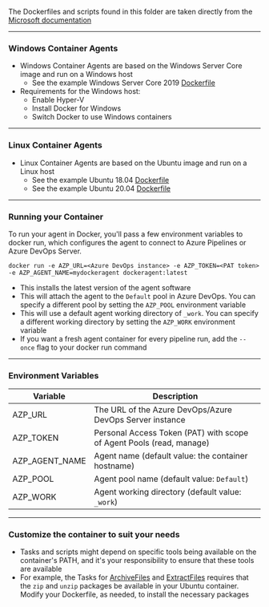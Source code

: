 The Dockerfiles and scripts found in this folder are taken directly from the [Microsoft documentation](https://learn.microsoft.com/en-us/azure/devops/pipelines/agents/docker?view=azure-devops)

---

### Windows Container Agents
- Windows Container Agents are based on the Windows Server Core image and run on a Windows host
  - See the example Windows Server Core 2019 [Dockerfile](/self-hosted-agents-docker/windows/Dockerfile)
- Requirements for the Windows host:
  - Enable Hyper-V
  - Install Docker for Windows
  - Switch Docker to use Windows containers

---

### Linux Container Agents
- Linux Container Agents are based on the Ubuntu image and run on a Linux host
  - See the example Ubuntu 18.04 [Dockerfile](/self-hosted-agents-docker/ubuntu/Dockerfile-1804)
  - See the example Ubuntu 20.04 [Dockerfile](/self-hosted-agents-docker/ubuntu/Dockerfile-2004)

---

### Running your Container
To run your agent in Docker, you'll pass a few environment variables to docker run, which configures the agent to connect to Azure Pipelines or Azure DevOps Server.
```
docker run -e AZP_URL=<Azure DevOps instance> -e AZP_TOKEN=<PAT token> -e AZP_AGENT_NAME=mydockeragent dockeragent:latest
```
  - This installs the latest version of the agent software
  - This will attach the agent to the `Default` pool in Azure DevOps. You can specify a different pool by setting the `AZP_POOL` environment variable
  - This will use a default agent working directory of `_work`. You can specify a different working directory by setting the `AZP_WORK` environment variable
  - If you want a fresh agent container for every pipeline run, add the `--once` flag to your docker run command

---

### Environment Variables
| Variable | Description |
| -------- | ----------- |
| AZP_URL	| The URL of the Azure DevOps/Azure DevOps Server instance |
| AZP_TOKEN	| Personal Access Token (PAT) with scope of Agent Pools (read, manage) |
| AZP_AGENT_NAME | Agent name (default value: the container hostname) |
| AZP_POOL | Agent pool name (default value: `Default`) |
| AZP_WORK | Agent working directory (default value: `_work`) |

---

### Customize the container to suit your needs
- Tasks and scripts might depend on specific tools being available on the container's PATH, and it's your responsibility to ensure that these tools are available
- For example, the Tasks for [ArchiveFiles](https://github.com/microsoft/azure-pipelines-tasks/tree/master/Tasks/ArchiveFilesV2) and [ExtractFiles](https://github.com/microsoft/azure-pipelines-tasks/tree/master/Tasks/ExtractFilesV1) requires that the `zip` and `unzip` packages be available in your Ubuntu container.  Modify your Dockerfile, as needed, to install the necessary packages
